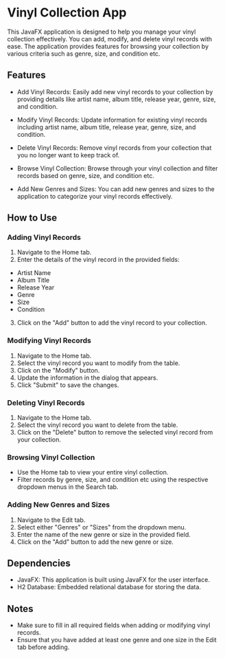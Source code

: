 # Vinyl Collection App

This JavaFX application is designed to help you manage your vinyl collection effectively. You can add, modify, and delete vinyl records with ease. The application provides features for browsing your collection by various criteria such as genre, size, and condition etc.

## Features
- Add Vinyl Records: Easily add new vinyl records to your collection by providing details like artist name, album title, release year, genre, size, and condition.

- Modify Vinyl Records: Update information for existing vinyl records including artist name, album title, release year, genre, size, and condition.

- Delete Vinyl Records: Remove vinyl records from your collection that you no longer want to keep track of.

- Browse Vinyl Collection: Browse through your vinyl collection and filter records based on genre, size, and condition etc.

- Add New Genres and Sizes: You can add new genres and sizes to the application to categorize your vinyl records effectively.

## How to Use
### Adding Vinyl Records
1. Navigate to the Home tab.
2. Enter the details of the vinyl record in the provided fields:
- Artist Name
- Album Title
- Release Year
- Genre
- Size
- Condition
3. Click on the "Add" button to add the vinyl record to your collection.
### Modifying Vinyl Records
1. Navigate to the Home tab.
2. Select the vinyl record you want to modify from the table.
3. Click on the "Modify" button.
4. Update the information in the dialog that appears.
5. Click "Submit" to save the changes.
### Deleting Vinyl Records
1. Navigate to the Home tab.
2. Select the vinyl record you want to delete from the table.
3. Click on the "Delete" button to remove the selected vinyl record from your collection.
### Browsing Vinyl Collection
- Use the Home tab to view your entire vinyl collection.
- Filter records by genre, size, and condition etc using the respective dropdown menus in the Search tab.
### Adding New Genres and Sizes
1. Navigate to the Edit tab.
2. Select either "Genres" or "Sizes" from the dropdown menu.
3. Enter the name of the new genre or size in the provided field.
4. Click on the "Add" button to add the new genre or size.

## Dependencies
- JavaFX: This application is built using JavaFX for the user interface.
- H2 Database: Embedded relational database for storing the data.
## Notes
- Make sure to fill in all required fields when adding or modifying vinyl records.
- Ensure that you have added at least one genre and one size in the Edit tab before adding.
